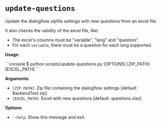 # `update-questions`

Update the dialogflow zipfile settings with new questions from an excel file.

It also checks the validity of the excel file, like:

* The excel's columns must be "variable", "lang" and "question".
* For each `variable`, there must be a question for each lang supported.

**Usage**:

<div class="termy">
```console
$ python scripts/update-questions.py [OPTIONS] [ZIP_PATH] [EXCEL_PATH]
```
</div>

**Arguments**:

* `[ZIP_PATH]`: Zip file containing the dialogflow settings  [default: BackendTest.zip]
* `[EXCEL_PATH]`: Excel with new questions  [default: questions.xlsx]

**Options**:

* `--help`: Show this message and exit.
